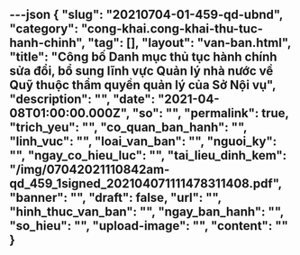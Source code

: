 ---json
{
    "slug": "20210704-01-459-qd-ubnd",
    "category": "cong-khai.cong-khai-thu-tuc-hanh-chinh",
    "tag": [],
    "layout": "van-ban.html",
    "title": "Công bố Danh mục thủ tục hành chính sửa đổi, bổ sung lĩnh vực Quản lý nhà nước về Quỹ thuộc thẩm quyền quản lý của Sở Nội vụ",
    "description": "",
    "date": "2021-04-08T01:00:00.000Z",
    "so": "",
    "permalink": true,
    "trich_yeu": "",
    "co_quan_ban_hanh": "",
    "linh_vuc": "",
    "loai_van_ban": "",
    "nguoi_ky": "",
    "ngay_co_hieu_luc": "",
    "tai_lieu_dinh_kem": "/img/07042021110842am-qd_459_1signed_202104071111478311408.pdf",
    "banner": "",
    "draft": false,
    "url": "",
    "hinh_thuc_van_ban": "",
    "ngay_ban_hanh": "",
    "so_hieu": "",
    "upload-image": "",
    "__content__": ""
}
---
